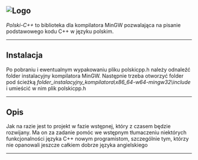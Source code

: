 ![Logo](https://i.imgur.com/Vu07ij8.png "Polski-C++ logo")
---

*Polski-C++* to biblioteka dla kompilatora MinGW pozwalająca na pisanie podstawowego kodu C++ w języku polskim.

---

## Instalacja

Po pobraniu i ewentualnym wypakowaniu pliku polskicpp.h należy odnaleźć folder instalacyjny kompilatora MinGW. Następnie trzeba otworzyć folder pod ścieżką *folder_instalacyjny_kompilatora\x86_64-w64-mingw32\include*  i umieścić w nim plik polskicpp.h

---

## Opis
Jak na razie jest to projekt w fazie wstępnej, który z czasem będzie rozwijany.
Ma on za zadanie pomóc we wstępnym tłumaczeniu niektórych funkcjonalności języka C++ nowym programistom, szczególnie tym, którzy nie opanowali jeszcze całkiem dobrze języka angielskiego

---
